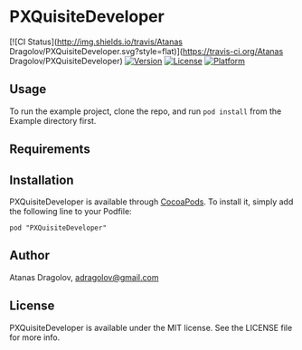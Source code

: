 # PXQuisiteDeveloper

[![CI Status](http://img.shields.io/travis/Atanas Dragolov/PXQuisiteDeveloper.svg?style=flat)](https://travis-ci.org/Atanas Dragolov/PXQuisiteDeveloper)
[![Version](https://img.shields.io/cocoapods/v/PXQuisiteDeveloper.svg?style=flat)](http://cocoadocs.org/docsets/PXQuisiteDeveloper)
[![License](https://img.shields.io/cocoapods/l/PXQuisiteDeveloper.svg?style=flat)](http://cocoadocs.org/docsets/PXQuisiteDeveloper)
[![Platform](https://img.shields.io/cocoapods/p/PXQuisiteDeveloper.svg?style=flat)](http://cocoadocs.org/docsets/PXQuisiteDeveloper)

## Usage

To run the example project, clone the repo, and run `pod install` from the Example directory first.

## Requirements

## Installation

PXQuisiteDeveloper is available through [CocoaPods](http://cocoapods.org). To install
it, simply add the following line to your Podfile:

    pod "PXQuisiteDeveloper"

## Author

Atanas Dragolov, adragolov@gmail.com

## License

PXQuisiteDeveloper is available under the MIT license. See the LICENSE file for more info.

